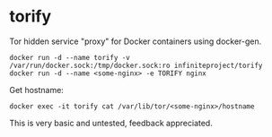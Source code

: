 # torify
Tor hidden service "proxy" for Docker containers using docker-gen.
```
docker run -d --name torify -v /var/run/docker.sock:/tmp/docker.sock:ro infiniteproject/torify 
docker run -d --name <some-nginx> -e TORIFY nginx
```
Get hostname:
```
docker exec -it torify cat /var/lib/tor/<some-nginx>/hostname
```
This is very basic and untested, feedback appreciated.

